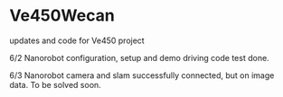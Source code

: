 # Ve450Wecan
updates and code for Ve450 project

6/2
Nanorobot configuration, setup and demo driving code test done. 

6/3
Nanorobot camera and slam successfully connected, but on image data. To be solved soon.
